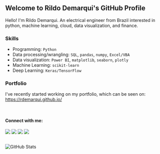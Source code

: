 ## Welcome to Rildo Demarqui's GitHub Profile

Hello! I'm Rildo Demarqui. An electrical engineer from Brazil interested in python, machine learning, cloud, data visualization, and finance.


### Skills
* Programming: `Python`
* Data processing/wrangling: `SQL`, `pandas`, `numpy`, `Excel/VBA`
* Data visualization: `Power BI`, `matplotlib`, `seaborn`, `plotly`
* Machine Learning: `scikit-learn`<!--- xgboost -->
* Deep Learning: `Keras/TensorFlow`
<!---
* Web development: `Flask`
* Model deployment: `Heroku` , AWS`
-->


### Portfolio
I've recently started working on my portfolio, which can be seen on: https://rdemarqui.github.io/

<br>

#### Connect with me:
<a href="https://www.linkedin.com/in/rildo-demarqui/"><img src="https://img.shields.io/badge/LinkedIn-0077B5?style=for-the-badge&logo=linkedin&logoColor=white" target="_blank"></a>
<a href="https://twitter.com/rildodemarqui"><img src="https://img.shields.io/badge/Twitter-1DA1F2?style=for-the-badge&logo=twitter&logoColor=white" target="_blank"></a>
<a href="https://www.kaggle.com/rildodemarqui"><img src="https://img.shields.io/badge/Kaggle-20BEFF?style=for-the-badge&logo=Kaggle&logoColor=white" target="_blank"></a>
<a href="https://medium.com/@rdemarqui"><img src="https://img.shields.io/badge/Medium-12100E?style=for-the-badge&logo=medium&logoColor=white" target="_blank"></a>


##
<p><img src="https://github-readme-stats.vercel.app/api?username=rdemarqui&amp;show_icons=true" alt="GitHub Stats"></p>


<!---
Some good readme sources:
https://github.com/abhisheknaiidu/awesome-github-profile-readme
https://github.com/kautukkundan/Awesome-Profile-README-templates
-->



